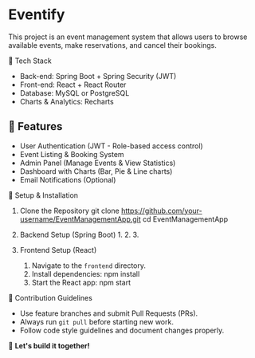 # Eventify
This project is an event management system that allows users to browse available events, make reservations, and cancel their bookings.

🔹 Tech Stack
- Back-end: Spring Boot + Spring Security (JWT)
- Front-end: React + React Router
- Database: MySQL or PostgreSQL
- Charts & Analytics: Recharts

## 🔹 Features
- User Authentication (JWT - Role-based access control)
- Event Listing & Booking System
- Admin Panel (Manage Events & View Statistics)
- Dashboard with Charts (Bar, Pie & Line charts)
- Email Notifications (Optional)

🚀 Setup & Installation
1. Clone the Repository
      git clone https://github.com/your-username/EventManagementApp.git
      cd EventManagementApp
   
3. Backend Setup (Spring Boot)
    1. 
    2. 
    3. 

 4. Frontend Setup (React)
    1. Navigate to the `frontend` directory.
    2. Install dependencies:
          npm install
    3. Start the React app:
          npm start

👥 Contribution Guidelines
- Use feature branches and submit Pull Requests (PRs).
- Always run `git pull` before starting new work.
- Follow code style guidelines and document changes properly.

🚀 **Let's build it together!**

